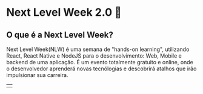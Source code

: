 # Next Level Week 2.0 🚀
## O que é a Next Level Week?
<table>
  <td>
    <tr>
Next Level Week(NLW) é uma semana de "hands-on learning", utilizando React, React Native e NodeJS para o desenvolvimento: Web, Mobile e backend de uma aplicação. É um evento totalmente gratuito e online, onde o desenvolvedor aprenderá novas tecnólogias e descobrirá atalhos que irão impulsionar sua carreira.
    </tr>
  </td>
</table>
